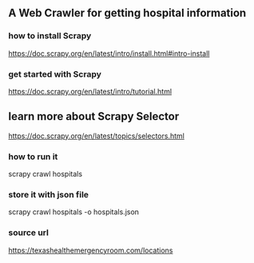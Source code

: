 ## A Web Crawler for getting hospital information


### how to install Scrapy
https://doc.scrapy.org/en/latest/intro/install.html#intro-install

### get started with Scrapy
https://doc.scrapy.org/en/latest/intro/tutorial.html

## learn more about Scrapy Selector
https://doc.scrapy.org/en/latest/topics/selectors.html


### how to run it
scrapy crawl hospitals

### store it with json file
scrapy crawl hospitals -o hospitals.json

### source url
https://texashealthemergencyroom.com/locations